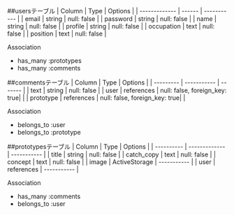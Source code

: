 ##usersテーブル
| Column        | Type   | Options     |
| ------------- | ------ | ----------- |
| email         | string | null: false |
| password      | string | null: false |
| name          | string | null: false |
| profile       | string | null: false |
| occupation    | text   | null: false |
| position      | text   | null: false |

Association
- has_many :prototypes
- has_many :comments

##commentsテーブル
| Column    | Type        | Options |
| --------- | ----------- | ------- |
| text      | string     | null: false |
| user      | references  | null: false, foreign_key: true| |
| prototype | references  |  null: false, foreign_key: true| |

Association
- belongs_to :user
- belongs_to :prototype


##prototypesテーブル
| Column     | Type          | Options     |
| ---------- | ------------- | ----------- |
| title      | string        | null: false |
| catch_copy | text          | null: false |
| concept    | text          | null: false |
| image      | ActiveStorage | ----------- |
| user       | references    | ----------- |

Association
- has_many :comments
- belongs_to :user